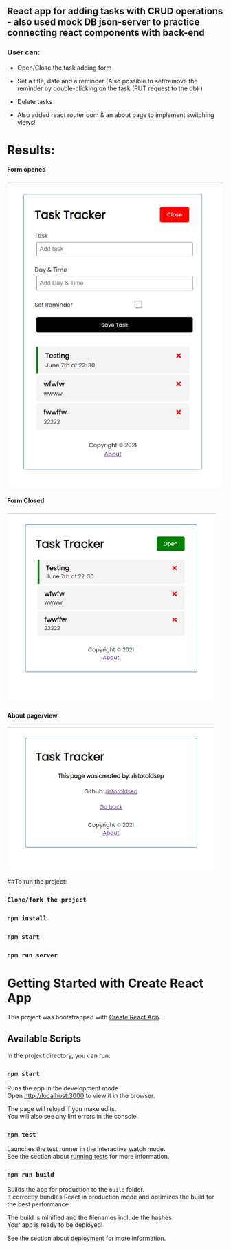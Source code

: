 ## React app for adding tasks with CRUD operations - also used mock DB json-server to practice connecting react components with back-end

### User can:
* Open/Close the task adding form
* Set a title, date and a reminder (Also possible to set/remove the reminder by double-clicking on the task (PUT request to the db) )
* Delete tasks

* Also added react router dom & an about page to implement switching views!

# Results:

#### Form opened
![picture](src/img/open.png)

#### Form Closed
![picture](src/img/closed.png)

#### About page/view
![picture](src/img/about.png)

##To run the project:
### `Clone/fork the project`
### `npm install`
### `npm start`
### `npm run server`

# Getting Started with Create React App

This project was bootstrapped with [Create React App](https://github.com/facebook/create-react-app).

## Available Scripts

In the project directory, you can run:

### `npm start`

Runs the app in the development mode.\
Open [http://localhost:3000](http://localhost:3000) to view it in the browser.

The page will reload if you make edits.\
You will also see any lint errors in the console.

### `npm test`

Launches the test runner in the interactive watch mode.\
See the section about [running tests](https://facebook.github.io/create-react-app/docs/running-tests) for more information.

### `npm run build`

Builds the app for production to the `build` folder.\
It correctly bundles React in production mode and optimizes the build for the best performance.

The build is minified and the filenames include the hashes.\
Your app is ready to be deployed!

See the section about [deployment](https://facebook.github.io/create-react-app/docs/deployment) for more information.

